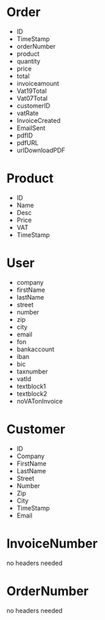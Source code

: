 # Order
- ID	
- TimeStamp	
- orderNumber	
- product	
- quantity
- price	
- total	
- invoiceamount	
- Vat19Total	
- Vat07Total	
- customerID	
- vatRate	
- InvoiceCreated	
- EmailSent	
- pdfID	
- pdfURL	
- urlDownloadPDF

# Product
- ID	
- Name	
- Desc	
- Price	
- VAT	
- TimeStamp

# User
- company	
- firstName	
- lastName	
- street
- number
- zip
- city
- email	
- fon
- bankaccount
- iban	
- bic
- taxnumber
- vatId
- textblock1
- textblock2
- noVATonInvoice

# Customer
- ID
- Company
- FirstName
- LastName
- Street
- Number
- Zip
- City
- TimeStamp
- Email


# InvoiceNumber
no headers needed
# OrderNumber
no headers needed